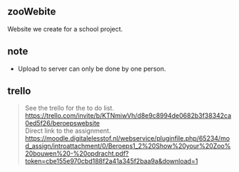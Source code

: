## zooWebite
Website we create for a school project.

## note
- Upload to server can only be done by one person. 

## trello
>See the trello for the to do list. 
https://trello.com/invite/b/KTNmiwVh/d8e9c8994de0682b3f38342ca0ed5f26/beroepswebsite  
>Direct link to the assignment. 
https://moodle.digitalelesstof.nl/webservice/pluginfile.php/65234/mod_assign/introattachment/0/Beroeps1_2%20Show%20your%20Zoo%20bouwen%20-%20opdracht.pdf?token=cbe155e970cbd188f2a41a345f2baa9a&download=1
